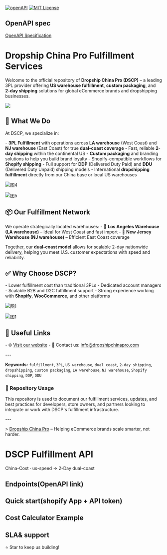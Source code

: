 
[![openAPI](https://img.shields.io/badge/docs-openapi-blue)](./openapi.yaml)
[![MIT License](https://img.shields.io/badge/License-MIT-yellow.svg)](https://github.com/qingfenglailai/dropshipchinapro-fulfillment/blob/main/LICENSE)

## OpenAPI spec
[OpenAPI Specification](https://github.com/qingfenglailai/dropshipchinapro-fulfillment/docs)

# Dropship China Pro Fulfillment Services

Welcome to the official repository of **Dropship China Pro (DSCP)** – a leading 3PL provider offering **US warehouse fulfillment**, **custom packaging**, and **2‑day shipping** solutions for global eCommerce brands and dropshipping businesses.

![](https://dropshipchinapro.com/wp-content/uploads/2025/04/image-4.png)

## 🚚 What We Do

At DSCP, we specialize in:

\- **3PL Fulfillment** with operations across **LA warehouse** (West Coast) and **NJ warehouse** (East Coast) for true **dual-coast coverage**
\- Fast, reliable **2-day shipping** within the continental US
\- **Custom packaging** and branding solutions to help you build brand loyalty
\- Shopify-compatible workflows for **Shopify shipping**
\- Full support for **DDP** (Delivered Duty Paid) and **DDU** (Delivered Duty Unpaid) shipping models
\- International **dropshipping fulfillment** directly from our China base or local US warehouses

![图4](https://dropshipchinapro.com/wp-content/uploads/2025/06/图片10.png)

![图5](https://dropshipchinapro.com/wp-content/uploads/2025/05/d10c9d19-bea9-4e9d-a90d-4fbaa19ccde6-scaled.jpg)

## 📦 Our Fulfillment Network

We operate strategically located warehouses:
\- 📍 **Los Angeles Warehouse (LA warehouse)** – Ideal for West Coast and fast import
\- 📍 **New Jersey Warehouse (NJ warehouse)** – Efficient East Coast coverage

Together, our **dual-coast model** allows for scalable 2-day nationwide delivery, helping you meet U.S. customer expectations with speed and reliability.

## ✅ Why Choose DSCP?

\- Lower fulfillment cost than traditional 3PLs
\- Dedicated account managers
\- Scalable B2B and D2C fulfillment support
\- Strong experience working with **Shopify**, **WooCommerce**, and other platforms

![图1](https://dropshipchinapro.com/wp-content/uploads/2025/05/图片1.png)

![图1](https://dropshipchinapro.com/wp-content/uploads/2025/05/图片1-2.png)

## 🔗 Useful Links

\- 🌐 [Visit our website](https://dropshipchinapro.com/)
\- 📧 Contact us: info@dropshipchinapro.com

\---

**Keywords:** 
`fulfillment`, `3PL`, `US warehouse`, `dual coast`, `2‑day shipping`, `dropshipping`, `custom packaging`, `LA warehouse`, `NJ warehouse`, `Shopify shipping`, `DDP`, `DDU`

### 📂 Repository Usage

This repository is used to document our fulfillment services, updates, and best practices for developers, store owners, and partners looking to integrate or work with DSCP's fulfillment infrastructure.

\---

\> [Dropship China Pro](https://dropshipchinapro.com/) – Helping eCommerce brands scale smarter, not harder.

# DSCP Fulfillment API  
China-Cost · us-speed → 2-Day dual-coast  

## Endpoints(OpenAPI link)  
## Quick start(shopify App + API token)  
## Cost Calculator Example  
## SLA& support  

⭐ Star to keep us building!

<!--keywords:LA warehouse,N] warehouse, 2-day fulfillment, Shopify app, low-cost shipping,custom packaging-->


